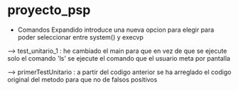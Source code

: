 # proyecto_psp


- Comandos Expandido introduce una nueva opcion para elegir para poder seleccionar entre system() y execvp

--> test_unitario_1 : he cambiado el main para que en vez de que se ejecute solo el comando 'ls' se ejecute el comando que el usuario meta por pantalla

--> primerTestUnitario : a partir del codigo anterior se ha arreglado el codigo original del metodo para que no de falsos positivos

